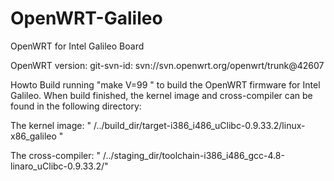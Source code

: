OpenWRT-Galileo
===============

OpenWRT for Intel Galileo Board 

OpenWRT version: git-svn-id: svn://svn.openwrt.org/openwrt/trunk@42607

Howto Build
running "make V=99 " to build the OpenWRT firmware for Intel Galileo.
When build finished, the kernel image and cross-compiler can be found in the following directory:

The kernel image: " /../build_dir/target-i386_i486_uClibc-0.9.33.2/linux-x86_galileo "

The cross-compiler: " /../staging_dir/toolchain-i386_i486_gcc-4.8-linaro_uClibc-0.9.33.2/"
